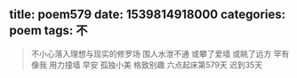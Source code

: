 title: poem579
date: 1539814918000
categories: poem
tags: 不
---
> 不小心落入理想与现实的修罗场
围人水泄不通
或攀了爱墙
或眺了远方
罕有像我
用力撞墙
早安
孤独小美
格致别趣
六点起床第579天 迟到35天